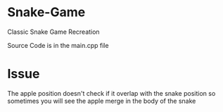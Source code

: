 # Snake-Game
Classic Snake Game Recreation

Source Code is in the main.cpp file

# Issue
The apple position doesn't check if it overlap with the snake position
so sometimes you will see the apple merge in the body of the snake
